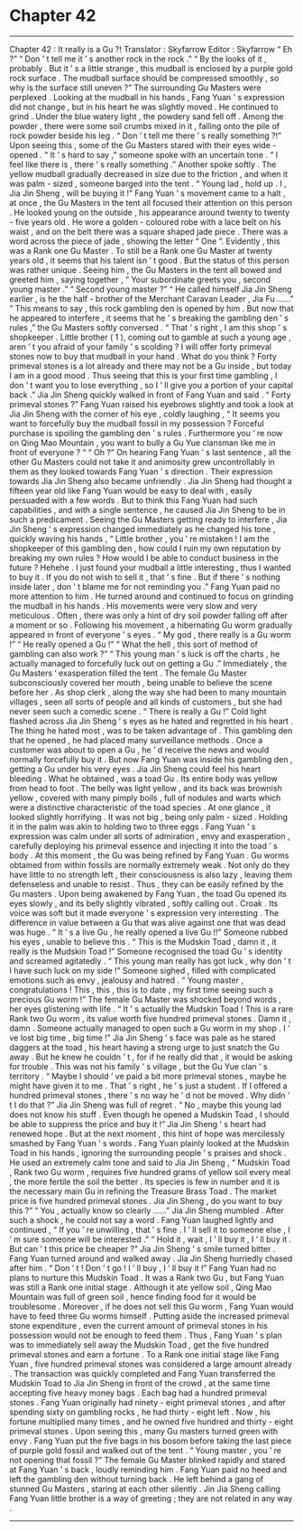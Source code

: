 
# Chapter 42


---

Chapter 42 : It really is a Gu ?!
Translator :
Skyfarrow
Editor :
Skyfarrow
“ Eh ?”
“ Don ’ t tell me it ’ s another rock in the rock .”
“ By the looks of it , probably . But it ’ s a little strange , this mudball is enclosed by a purple gold rock surface . The mudball surface should be compressed smoothly , so why is the surface still uneven ?” The surrounding Gu Masters were perplexed .
Looking at the mudball in his hands , Fang Yuan ’ s expression did not change , but in his heart he was slightly moved .
He continued to grind . Under the blue watery light , the powdery sand fell off . Among the powder , there were some soil crumbs mixed in it , falling onto the pile of rock powder beside his leg .
“ Don ’ t tell me there ’ s really something ?!” Upon seeing this , some of the Gu Masters stared with their eyes wide - opened .
“ It ’ s hard to say ,” someone spoke with an uncertain tone .
“ I feel like there is , there ’ s really something .” Another spoke softly .
The yellow mudball gradually decreased in size due to the friction , and when it was palm - sized , someone barged into the tent . “ Young lad , hold up . I , Jia Jin Sheng , will be buying it !”
Fang Yuan ’ s movement came to a halt , at once , the Gu Masters in the tent all focused their attention on this person .
He looked young on the outside , his appearance around twenty to twenty - five years old . He wore a golden - coloured robe with a lace belt on his waist , and on the belt there was a square shaped jade piece . There was a word across the piece of jade , showing the letter “ One ”.
Evidently , this was a Rank one Gu Master .
To still be a Rank one Gu Master at twenty years old , it seems that his talent isn ’ t good .
But the status of this person was rather unique . Seeing him , the Gu Masters in the tent all bowed and greeted him , saying together , “ Your subordinate greets you , second young master .”
“ Second young master ?”
“ He called himself Jia Jin Sheng earlier , is he the half - brother of the Merchant Caravan Leader , Jia Fu ……”
“ This means to say , this rock gambling den is opened by him . But now that he appeared to interfere , it seems that he ’ s breaking the gambling den ’ s rules ,” the Gu Masters softly conversed .
“ That ’ s right , I am this shop ’ s shopkeeper . Little brother ( 1 ), coming out to gamble at such a young age , aren ’ t you afraid of your family ’ s scolding ? I will offer forty primeval stones now to buy that mudball in your hand . What do you think ? Forty primeval stones is a lot already and there may not be a Gu inside , but today I am in a good mood . Thus seeing that this is your first time gambling , I don ’ t want you to lose everything , so I ’ ll give you a portion of your capital back .” Jia Jin Sheng quickly walked in front of Fang Yuan and said .
“ Forty primeval stones ?” Fang Yuan raised his eyebrows slightly and took a look at Jia Jin Sheng with the corner of his eye , coldly laughing , “ It seems you want to forcefully buy the mudball fossil in my possession ? Forceful purchase is spoiling the gambling den ’ s rules . Furthermore you ’ re now on Qing Mao Mountain , you want to bully a Gu Yue clansman like me in front of everyone ? “
“ Oh ?” On hearing Fang Yuan ’ s last sentence , all the other Gu Masters could not take it and animosity grew uncontrollably in them as they looked towards Fang Yuan ’ s direction . Their expression towards Jia Jin Sheng also became unfriendly .
Jia Jin Sheng had thought a fifteen year old like Fang Yuan would be easy to deal with , easily persuaded with a few words . But to think this Fang Yuan had such capabilities , and with a single sentence , he caused Jia Jin Sheng to be in such a predicament .
Seeing the Gu Masters getting ready to interfere , Jia Jin Sheng ’ s expression changed immediately as he changed his tone , quickly waving his hands , “ Little brother , you ’ re mistaken ! I am the shopkeeper of this gambling den , how could I ruin my own reputation by breaking my own rules ? How would I be able to conduct business in the future ? Hehehe . I just found your mudball a little interesting , thus I wanted to buy it . If you do not wish to sell it , that ’ s fine . But if there ’ s nothing inside later , don ’ t blame me for not reminding you .”
Fang Yuan paid no more attention to him . He turned around and continued to focus on grinding the mudball in his hands .
His movements were very slow and very meticulous . Often , there was only a hint of dry soil powder falling off after a moment or so . Following his movement , a hibernating Gu worm
gradually appeared in front of everyone ’ s eyes .
“ My god , there really is a Gu worm !”
“ He really opened a Gu !”
“ What the hell , this sort of method of gambling can also work ?”
“ This young man ’ s luck is off the charts , he actually managed to forcefully luck out on getting a Gu .”
Immediately , the Gu Masters ’ exasperation filled the tent .
The female Gu Master subconsciously covered her mouth , being unable to believe the scene before her .
As shop clerk , along the way she had been to many mountain villages , seen all sorts of people and all kinds of customers , but she had never seen such a comedic scene .
“ There is really a Gu !” Cold light flashed across Jia Jin Sheng ’ s eyes as he hated and regretted in his heart . The thing he hated most , was to be taken advantage of .
This gambling den that he opened , he had placed many surveillance methods . Once a customer was about to open a Gu , he ’ d receive the news and would normally forcefully buy it .
But now Fang Yuan was inside his gambling den , getting a Gu under his very eyes . Jia Jin Sheng could feel his heart bleeding .
What he obtained , was a toad Gu .
Its entire body was yellow from head to foot . The belly was light yellow , and its back was brownish yellow , covered with many pimply boils , full of nodules and warts which were a distinctive characteristic of the toad species . At one glance , it looked slightly horrifying .
It was not big , being only palm - sized . Holding it in the palm was akin to holding two to three eggs .
Fang Yuan ’ s expression was calm under all sorts of admiration , envy and exasperation , carefully deploying his primeval essence and injecting it into the toad ’ s body .
At this moment , the Gu was being refined by Fang Yuan .
Gu worms obtained from within fossils are normally extremely weak . Not only do they have little to no strength left , their consciousness is also lazy , leaving them defenseless and unable to resist . Thus , they can be easily refined by the Gu masters .
Upon being awakened by Fang Yuan , the toad Gu opened its eyes slowly , and its belly slightly vibrated , softly calling out .
Croak .
Its voice was soft but it made everyone ’ s expression very interesting .
The difference in value between a Gu that was alive against one that was dead was huge .
“ It ’ s a live Gu , he really opened a live Gu !!” Someone rubbed his eyes , unable to believe this .
“ This is the Mudskin Toad , damn it , it really is the Mudskin Toad !” Someone recognised the toad Gu ’ s identity and screamed agitatedly .
“ This young man really has got luck , why don ’ t I have such luck on my side !” Someone sighed , filled with complicated emotions such as envy , jealousy and hatred .
“ Young master , congratulations ! This , this , this is to date , my first time seeing such a precious Gu worm !” The female Gu Master was shocked beyond words , her eyes glistening with life .
“ It ’ s actually the Mudskin Toad ! This is a rare Rank two Gu worm , its value worth five hundred primeval stones . Damn it , damn . Someone actually managed to open such a Gu worm in my shop . I ’ ve lost big time , big time !” Jia Jin Sheng ’ s face was pale as he stared daggers at the toad , his heart having a strong urge to just snatch the Gu away .
But he knew he couldn ’ t , for if he really did that , it would be asking for trouble .
This was not his family ’ s village , but the Gu Yue clan ’ s territory .
“ Maybe I should ’ ve paid a bit more primeval stones , maybe he might have given it to me . That ’ s right , he ’ s just a student . If I offered a hundred primeval stones , there ’ s no way he ’ d not be moved . Why didn ’ t I do that ?” Jia Jin Sheng was full of regret .
“ No , maybe this young lad does not know his stuff . Even though he opened a Mudskin Toad , I should be able to suppress the price and buy it !” Jia Jin Sheng ’ s heart had renewed hope .
But at the next moment , this hint of hope was mercilessly smashed by Fang Yuan ’ s words .
Fang Yuan plainly looked at the Mudskin Toad in his hands , ignoring the surrounding people ’ s praises and shock .
He used an extremely calm tone and said to Jia Jin Sheng , “ Mudskin Toad , Rank two Gu worm , requires five hundred grams of yellow soil every meal , the more fertile the soil the better . Its species is few in number and it is the necessary main Gu in refining the Treasure Brass Toad . The market price is five hundred primeval stones . Jia Jin Sheng , do you want to buy this ?”
“ You , actually know so clearly ……” Jia Jin Sheng mumbled . After such a shock , he could not say a word .
Fang Yuan laughed lightly and continued , “ If you ’ re unwilling , that ’ s fine . I ’ ll sell it to someone else , I ’ m sure someone will be interested .”
“ Hold it , wait , I ’ ll buy it , I ’ ll buy it . But can ’ t this price be cheaper ?” Jia Jin Sheng ’ s smile turned bitter .
Fang Yuan turned around and walked away .
Jia Jin Sheng hurriedly chased after him . “ Don ’ t ! Don ’ t go ! I ’ ll buy , I ’ ll buy it !”
Fang Yuan had no plans to nurture this Mudskin Toad .
It was a Rank two Gu , but Fang Yuan was still a Rank one initial stage . Although it ate yellow soil , Qing Mao Mountain was full of green soil , hence finding food for it would be troublesome .
Moreover , if he does not sell this Gu worm , Fang Yuan would have to feed three Gu worms himself . Putting aside the increased primeval stone expenditure , even the current amount of primeval stones in his possession would not be enough to feed them .
Thus , Fang Yuan ’ s plan was to immediately sell away the Mudskin Toad , get the five hundred primeval stones and earn a fortune .
To a Rank one initial stage like Fang Yuan , five hundred primeval stones was considered a large amount already .
The transaction was quickly completed and Fang Yuan transferred the Mudskin Toad to Jia Jin Sheng in front of the crowd , at the same time accepting five heavy money bags . Each bag had a hundred primeval stones .
Fang Yuan originally had ninety - eight primeval stones , and after spending sixty on gambling rocks , he had thirty - eight left . Now , his fortune multiplied many times , and he owned five hundred and thirty - eight primeval stones .
Upon seeing this , many Gu masters turned green with envy .
Fang Yuan put the five bags in his bosom before taking the last piece of purple gold fossil and walked out of the tent .
“ Young master , you ’ re not opening that fossil ?” The female Gu Master blinked rapidly and stared at Fang Yuan ’ s back , loudly reminding him .
Fang Yuan paid no heed and left the gambling den without turning back .
He left behind a gang of stunned Gu Masters , staring at each other silently .
Jin Jia Sheng calling Fang Yuan little brother is a way of greeting ; they are not related in any way .

---

